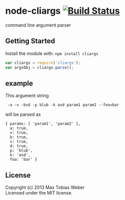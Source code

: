 # node-cliargs [![Build Status](https://secure.travis-ci.org/cioddi/node-cliargs.png?branch=master)](http://travis-ci.org/cioddi/node-cliargs)

command line argument parser

## Getting Started
Install the module with: `npm install cliargs`

```javascript
var cliargs = require('cliargs');
var argsObj = cliargs.parse();
```

## example

This argument string

```
 -a -v -bsd -p blub -k asd param1 param2 --foo=bar
```

will be parsed as

```
{ params: [ 'param1', 'param2' ],
  a: true,
  v: true,
  b: true,
  s: true,
  d: true,
  p: 'blub',
  k: 'asd',
  foo: 'bar' }
```

## License
Copyright (c) 2013 Max Tobias Weber  
Licensed under the MIT license.
